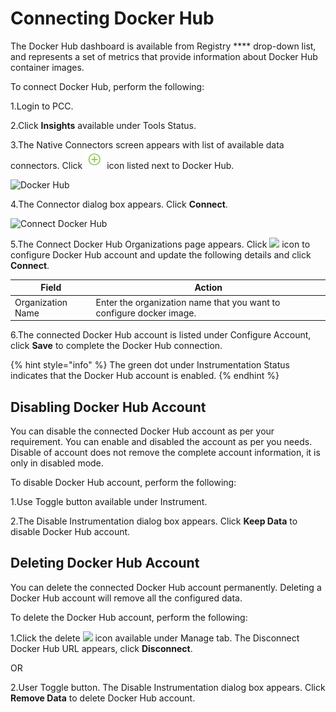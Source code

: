 # Connecting Docker Hub

The Docker Hub dashboard is available from Registry \*\*\*\* drop-down list, and represents a set of metrics that provide information about Docker Hub container images.

To connect Docker Hub, perform the following:

1.Login to PCC.

2.Click **Insights** available under Tools Status.

3.The Native Connectors screen appears with list of available data connectors. Click ![](../../../.gitbook/assets/Connect.png) icon listed next to Docker Hub.

![Docker Hub](../../../.gitbook/assets/Docker\_Hub.png)

4.The Connector dialog box appears. Click **Connect**.

![Connect Docker Hub](../../../.gitbook/assets/Doc\_Connect.png)

5.The Connect Docker Hub Organizations page appears. Click ![](<../../../.gitbook/assets/Con\_Icon (1).png>) icon to configure Docker Hub account and update the following details and click **Connect**.

| Field             | Action                                                               |
| ----------------- | -------------------------------------------------------------------- |
| Organization Name | Enter the organization name that you want to configure docker image. |

6.The connected Docker Hub account is listed under Configure Account, click **Save** to complete the Docker Hub connection.

{% hint style="info" %}
The green dot under Instrumentation Status indicates that the Docker Hub account is enabled.
{% endhint %}

## Disabling Docker Hub Account

You can disable the connected Docker Hub account as per your requirement. You can enable and disabled the account as per you needs. Disable of account does not remove the complete account information, it is only in disabled mode.

To disable Docker Hub account, perform the following:

1.Use Toggle button available under Instrument.

2.The Disable Instrumentation dialog box appears. Click **Keep Data** to disable Docker Hub account.

## Deleting Docker Hub Account

You can delete the connected Docker Hub account permanently. Deleting a Docker Hub account will remove all the configured data.

To delete the Docker Hub account, perform the following:

1.Click the delete ![](../../../.gitbook/assets/Delete\_Icon.png) icon available under Manage tab. The Disconnect Docker Hub URL appears, click **Disconnect**.

OR

2.User Toggle button. The Disable Instrumentation dialog box appears. Click **Remove Data** to delete Docker Hub account.
